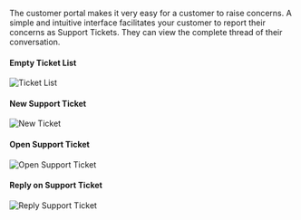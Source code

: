 The customer portal makes it very easy for a customer to raise concerns. A
simple and intuitive interface facilitates your customer to report their
concerns as Support Tickets. They can view the complete thread of their
conversation.

#### Empty Ticket List

![Ticket List](assets/erpnext_org/images/erpnext/portal-ticket-list-empty.png)

#### New Support Ticket

![New Ticket](assets/erpnext_org/images/erpnext/portal-new-ticket.png)

#### Open Support Ticket

![Open Support Ticket](assets/erpnext_org/images/erpnext/portal-ticket-1.png)

#### Reply on Support Ticket

![Reply Support Ticket](assets/erpnext_org/images/erpnext/portal-ticket-reply.png)

